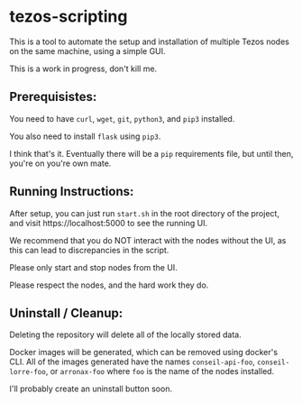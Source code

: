 # tezos-scripting

This is a tool to automate the setup and installation of multiple Tezos nodes on the same machine, using a simple GUI.

This is a work in progress, don't kill me. 

## Prerequisistes:

You need to have `curl`, `wget`, `git`, `python3`, and `pip3` installed.

You also need to install `flask` using `pip3`.

I think that's it. Eventually there will be a `pip` requirements file, but until then, you're on you're own mate.

## Running Instructions:

After setup, you can just run `start.sh` in the root directory of the project, and visit https://localhost:5000 to see the running UI.

We recommend that you do NOT interact with the nodes without the UI, as this can lead to discrepancies in the script.

Please only start and stop nodes from the UI.

Please respect the nodes, and the hard work they do. 

## Uninstall / Cleanup:

Deleting the repository will delete all of the locally stored data.

Docker images will be generated, which can be removed using docker's CLI. All of the images generated have the names `conseil-api-foo`, `conseil-lorre-foo`, or `arronax-foo` where `foo` is the name of the nodes installed.

I'll probably create an uninstall button soon.

